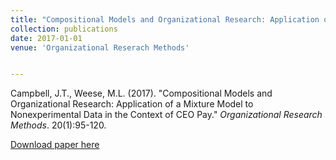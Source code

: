 ```yaml
---
title: "Compositional Models and Organizational Research: Application of a Mixture Model to Nonexperimental Data in the Context of CEO Pay"
collection: publications
date: 2017-01-01
venue: 'Organizational Reserach Methods'


---
```

Campbell, J.T., Weese, M.L. (2017). &quot;Compositional Models and Organizational Research: Application of a Mixture Model to Nonexperimental Data in the Context of CEO Pay.&quot; <i>Organizational Research Methods</i>. 20(1):95-120. 


[Download paper here](https://journals.sagepub.com/doi/pdf/10.1177/1094428116672002)
